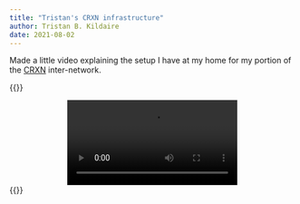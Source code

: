```yaml
---
title: "Tristan's CRXN infrastructure"
author: Tristan B. Kildaire
date: 2021-08-02
---
```


Made a little video explaining the setup I have at my home for my portion of the [CRXN](/projects/crxn) inter-network.

{{<bruh>}}
<center>
    <video src="/vlogs/2nd%20of%20August%202021/network_tour_august_2021.webm" controls></video>
</center>
{{</bruh>}}